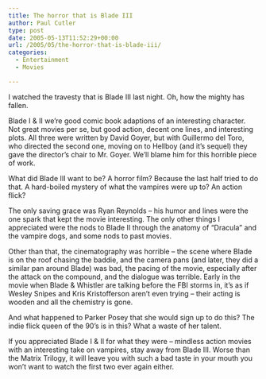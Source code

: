 ```yaml
---
title: The horror that is Blade III
author: Paul Cutler
type: post
date: 2005-05-13T11:52:29+00:00
url: /2005/05/the-horror-that-is-blade-iii/
categories:
  - Entertainment
  - Movies

---
```

I watched the travesty that is Blade III last night. Oh, how the mighty has fallen.

Blade I & II we&#8217;re good comic book adaptions of an interesting character. Not great movies per se, but good action, decent one lines, and interesting plots. All three were written by David Goyer, but with Guillermo del Toro, who directed the second one, moving on to Hellboy (and it&#8217;s sequel) they gave the director&#8217;s chair to Mr. Goyer. We&#8217;ll blame him for this horrible piece of work.

What did Blade III want to be? A horror film? Because the last half tried to do that. A hard-boiled mystery of what the vampires were up to? An action flick?

The only saving grace was Ryan Reynolds &#8211; his humor and lines were the one spark that kept the movie interesting. The only other things I appreciated were the nods to Blade II through the anatomy of &#8220;Dracula&#8221; and the vampire dogs, and some nods to past movies.

Other than that, the cinematography was horrible &#8211; the scene where Blade is on the roof chasing the baddie, and the camera pans (and later, they did a similar pan around Blade) was bad, the pacing of the movie, especially after the attack on the compound, and the dialogue was terrible. Early in the movie when Blade & Whistler are talking before the FBI storms in, it&#8217;s as if Wesley Snipes and Kris Kristofferson aren&#8217;t even trying &#8211; their acting is wooden and all the chemistry is gone.

And what happened to Parker Posey that she would sign up to do this? The indie flick queen of the 90&#8217;s is in this? What a waste of her talent.

If you appreciated Blade I & II for what they were &#8211; mindless action movies with an interesting take on vampires, stay away from Blade III. Worse than the Matrix Trilogy, it will leave you with such a bad taste in your mouth you won&#8217;t want to watch the first two ever again either.